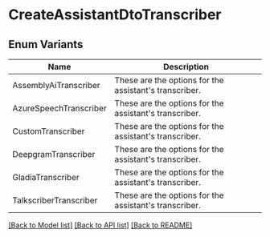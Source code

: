 # CreateAssistantDtoTranscriber

## Enum Variants

| Name | Description |
|---- | -----|
| AssemblyAiTranscriber | These are the options for the assistant&#39;s transcriber. |
| AzureSpeechTranscriber | These are the options for the assistant&#39;s transcriber. |
| CustomTranscriber | These are the options for the assistant&#39;s transcriber. |
| DeepgramTranscriber | These are the options for the assistant&#39;s transcriber. |
| GladiaTranscriber | These are the options for the assistant&#39;s transcriber. |
| TalkscriberTranscriber | These are the options for the assistant&#39;s transcriber. |

[[Back to Model list]](../README.md#documentation-for-models) [[Back to API list]](../README.md#documentation-for-api-endpoints) [[Back to README]](../README.md)


